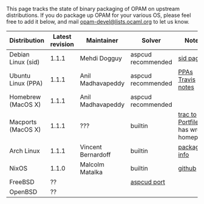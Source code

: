 This page tracks the state of binary packaging of OPAM on upstream distributions.  If you do package up OPAM for your various OS, please feel free to add it below, and mail <opam-devel@lists.ocaml.org> to let us know.

| Distribution   | Latest revision   | Maintainer | Solver | Notes  |
| ------------- |-------------| -----|-----|-----|
| Debian Linux (sid)  | 1.1.1 | Mehdi Dogguy| aspcud recommended | [sid page](http://packages.debian.org/sid/opam)
| Ubuntu Linux (PPA)  | 1.1.1  |  Anil Madhavapeddy | aspcud recommended | [PPAs](https://launchpad.net/~avsm) [Travis notes](http://anil.recoil.org/2013/09/30/travis-and-ocaml.html)
| Homebrew (MacOS X) | 1.1.1 | Anil Madhavapeddy | aspcud recommended | 
| Macports (MacOS X) | 1.1.1 | ??? | builtin | [trac to Portfile](https://trac.macports.org/browser/trunk/dports/sysutils/opam/Portfile) has wrong homepage
| Arch Linux | 1.1.1 | Vincent Bernardoff | builtin | [package info](https://aur.archlinux.org/packages.php?ID=62127)
| NixOS | 1.1.0 | Malcolm Matalka | builtin | [github](https://github.com/NixOS/nixpkgs/tree/master/pkgs/development/tools/ocaml/opam)
| FreeBSD | ?? | | [aspcud port](http://www.freshports.org/math/aspcud/) | |
| OpenBSD | ?? | | | | 